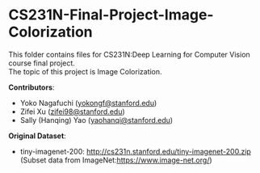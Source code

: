 # CS231N-Final-Project-Image-Colorization
This folder contains files for CS231N:Deep Learning for Computer Vision course final project.\
The topic of this project is Image Colorization.

**Contributors**:
- Yoko Nagafuchi (yokongf@stanford.edu)
- Zifei Xu (zifei98@stanford.edu)
- Sally (Hanqing) Yao (yaohanqi@stanford.edu)

**Original Dataset**:
- tiny-imagenet-200: http://cs231n.stanford.edu/tiny-imagenet-200.zip (Subset data from ImageNet:https://www.image-net.org/)
